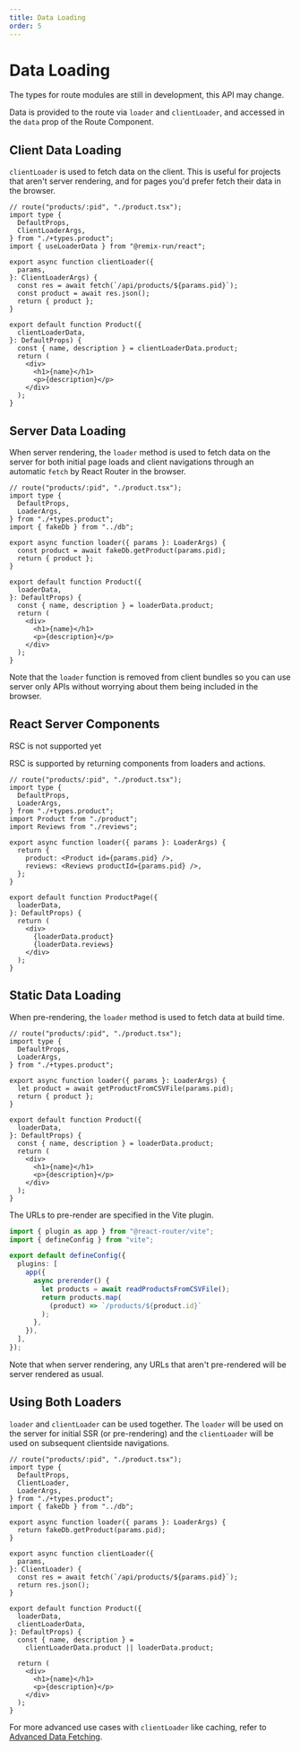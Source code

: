 ```yaml
---
title: Data Loading
order: 5
---
```


# Data Loading

<docs-warning>
  The types for route modules are still in development, this API may change.
</docs-warning>

Data is provided to the route via `loader` and `clientLoader`, and accessed in the `data` prop of the Route Component.

## Client Data Loading

`clientLoader` is used to fetch data on the client. This is useful for projects that aren't server rendering, and for pages you'd prefer fetch their data in the browser.

```tsx filename=app/product.tsx
// route("products/:pid", "./product.tsx");
import type {
  DefaultProps,
  ClientLoaderArgs,
} from "./+types.product";
import { useLoaderData } from "@remix-run/react";

export async function clientLoader({
  params,
}: ClientLoaderArgs) {
  const res = await fetch(`/api/products/${params.pid}`);
  const product = await res.json();
  return { product };
}

export default function Product({
  clientLoaderData,
}: DefaultProps) {
  const { name, description } = clientLoaderData.product;
  return (
    <div>
      <h1>{name}</h1>
      <p>{description}</p>
    </div>
  );
}
```

## Server Data Loading

When server rendering, the `loader` method is used to fetch data on the server for both initial page loads and client navigations through an automatic `fetch` by React Router in the browser.

```tsx filename=app/product.tsx
// route("products/:pid", "./product.tsx");
import type {
  DefaultProps,
  LoaderArgs,
} from "./+types.product";
import { fakeDb } from "../db";

export async function loader({ params }: LoaderArgs) {
  const product = await fakeDb.getProduct(params.pid);
  return { product };
}

export default function Product({
  loaderData,
}: DefaultProps) {
  const { name, description } = loaderData.product;
  return (
    <div>
      <h1>{name}</h1>
      <p>{description}</p>
    </div>
  );
}
```

Note that the `loader` function is removed from client bundles so you can use server only APIs without worrying about them being included in the browser.

## React Server Components

<docs-warning>RSC is not supported yet</docs-warning>

RSC is supported by returning components from loaders and actions.

```tsx filename=app/product.tsx
// route("products/:pid", "./product.tsx");
import type {
  DefaultProps,
  LoaderArgs,
} from "./+types.product";
import Product from "./product";
import Reviews from "./reviews";

export async function loader({ params }: LoaderArgs) {
  return {
    product: <Product id={params.pid} />,
    reviews: <Reviews productId={params.pid} />,
  };
}

export default function ProductPage({
  loaderData,
}: DefaultProps) {
  return (
    <div>
      {loaderData.product}
      {loaderData.reviews}
    </div>
  );
}
```

## Static Data Loading

When pre-rendering, the `loader` method is used to fetch data at build time.

```tsx filename=app/product.tsx
// route("products/:pid", "./product.tsx");
import type {
  DefaultProps,
  LoaderArgs,
} from "./+types.product";

export async function loader({ params }: LoaderArgs) {
  let product = await getProductFromCSVFile(params.pid);
  return { product };
}

export default function Product({
  loaderData,
}: DefaultProps) {
  const { name, description } = loaderData.product;
  return (
    <div>
      <h1>{name}</h1>
      <p>{description}</p>
    </div>
  );
}
```

The URLs to pre-render are specified in the Vite plugin.

```ts filename=vite.config.ts
import { plugin as app } from "@react-router/vite";
import { defineConfig } from "vite";

export default defineConfig({
  plugins: [
    app({
      async prerender() {
        let products = await readProductsFromCSVFile();
        return products.map(
          (product) => `/products/${product.id}`
        );
      },
    }),
  ],
});
```

Note that when server rendering, any URLs that aren't pre-rendered will be server rendered as usual.

## Using Both Loaders

`loader` and `clientLoader` can be used together. The `loader` will be used on the server for initial SSR (or pre-rendering) and the `clientLoader` will be used on subsequent clientside navigations.

```tsx filename=app/product.tsx
// route("products/:pid", "./product.tsx");
import type {
  DefaultProps,
  ClientLoader,
  LoaderArgs,
} from "./+types.product";
import { fakeDb } from "../db";

export async function loader({ params }: LoaderArgs) {
  return fakeDb.getProduct(params.pid);
}

export async function clientLoader({
  params,
}: ClientLoader) {
  const res = await fetch(`/api/products/${params.pid}`);
  return res.json();
}

export default function Product({
  loaderData,
  clientLoaderData,
}: DefaultProps) {
  const { name, description } =
    clientLoaderData.product || loaderData.product;

  return (
    <div>
      <h1>{name}</h1>
      <p>{description}</p>
    </div>
  );
}
```

For more advanced use cases with `clientLoader` like caching, refer to [Advanced Data Fetching][advanced_data_fetching].

[advanced_data_fetching]: ../tutorials/advanced-data-fetching
